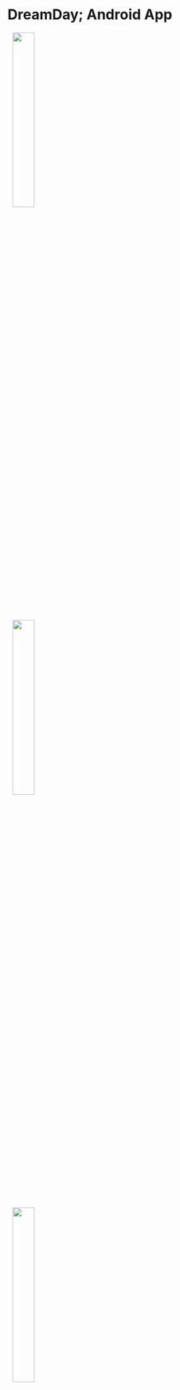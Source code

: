 # DreamDay; Android App

<div style="margin: 10px;"><img width=30% height=30% src="https://user-images.githubusercontent.com/121798850/224533450-9606dc23-aa7a-4b42-b83a-854c333f44ee.png"/></div> <div style="margin: 10px;"><img width=30% height=30% src="https://user-images.githubusercontent.com/121798850/224533629-33bf00ea-2377-4a84-8b29-35f235738993.png"/></div> <div style="margin: 10px;"><img width=30% height=30% src="https://user-images.githubusercontent.com/121798850/224533825-c29be2cd-a965-4ceb-9137-72a6fc06df0c.png"/></div>
